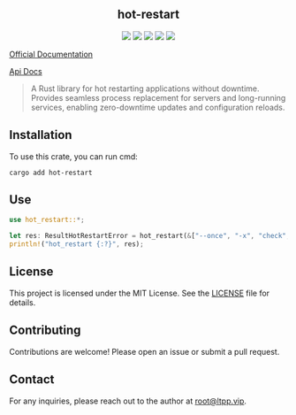 <center>

## hot-restart

[![](https://img.shields.io/crates/v/hot-restart.svg)](https://crates.io/crates/hot-restart)
[![](https://img.shields.io/crates/d/hot-restart.svg)](https://img.shields.io/crates/d/hot-restart.svg)
[![](https://docs.rs/hot-restart/badge.svg)](https://docs.rs/hot-restart)
[![](https://github.com/crates-dev/hot-restart/workflows/Rust/badge.svg)](https://github.com/crates-dev/hot-restart/actions?query=workflow:Rust)
[![](https://img.shields.io/crates/l/hot-restart.svg)](./LICENSE)

</center>

[Official Documentation](https://docs.ltpp.vip/hot-restart/)

[Api Docs](https://docs.rs/hot-restart/latest/hot_restart/)

> A Rust library for hot restarting applications without downtime. Provides seamless process replacement for servers and long-running services, enabling zero-downtime updates and configuration reloads.

## Installation

To use this crate, you can run cmd:

```shell
cargo add hot-restart
```

## Use

```rust
use hot_restart::*;

let res: ResultHotRestartError = hot_restart(&["--once", "-x", "check", "-x", "build --release"]);
println!("hot_restart {:?}", res);
```

## License

This project is licensed under the MIT License. See the [LICENSE](LICENSE) file for details.

## Contributing

Contributions are welcome! Please open an issue or submit a pull request.

## Contact

For any inquiries, please reach out to the author at [root@ltpp.vip](mailto:root@ltpp.vip).
